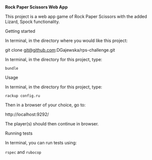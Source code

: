 **Rock Paper Scissors Web App**

This project is a web app game of Rock Paper Scissors with the added Lizard, Spock functionality.

Getting started

In terminal, in the directory where you would like this project:

git clone git@github.com:DGajewska/rps-challenge.git

In terminal, in the directory for this project, type:

```bundle```

Usage

In terminal, in the directory for this project, type:

```rackup config.ru```

Then in a browser of your choice, go to:

http://localhost:9292/

The player(s) should then continue in browser.

Running tests

In terminal, you can run tests using:

```rspec``` and ```rubocop```
